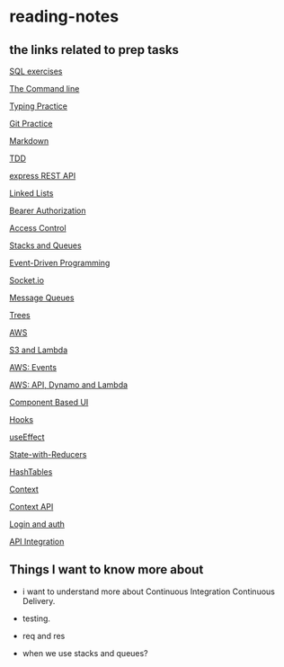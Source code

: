# reading-notes

## the links related to prep tasks

[SQL exercises](./sql.md)

[The Command line](./command-line.md)

[Typing Practice](./typing.md)

[Git Practice](./git-practice.md)

[Markdown](./markdown.md)

[TDD](./TDD.md)

[express REST API](./Express-rest-api.md)

[Linked Lists](./Linked-Lists.md)

[Bearer Authorization](./Bearer-Authorization.md)

[Access Control](./Access-Control.md)

[Stacks and Queues](./Stacks-and-Queues.md)

[Event-Driven Programming](./Event-Driven-Programming.md)

[Socket.io](./Socket.io.md)

[Message Queues](./MessageQueues.md)

[Trees](./Trees.md)

[AWS](./AWS.md)

[S3 and Lambda](./S3-and-Lambda.md)

[AWS: Events](./Events.md)

[AWS: API, Dynamo and Lambda](./API-and-Dynamo.md)

[Component Based UI](./Component-Based-UI.md)

[Hooks](./Hook.md)

[useEffect](./useEffect.md)

[State-with-Reducers](./State-with-Reducers.md)

[HashTables](./HashTables.md)

[Context](./Context.md)

[Context API](./Context-API.md)

[Login and auth](./Login.md)

[API Integration](./API-Integration.md)

## Things I want to know more about

- i want to understand more about Continuous Integration Continuous Delivery.

- testing.

- req and res

- when we use stacks and queues?
